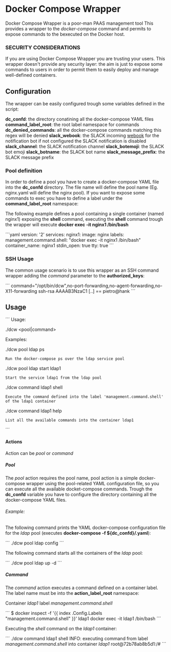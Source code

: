 # Docker Compose Wrapper

Docker Compose Wrapper is a poor-man PAAS management tool
This provides a wrapper to the *docker-compose* command and permits to expose commands to the bexecuted on the Docker host.

### SECURITY CONSIDERATIONS

If you are using Docker Compose Wrapper you are trusting your users. This wrapper doesn't provide any security layer: the aim is just to
expose some commands to users in order to permit them to easily deploy and manage well-defined containers.

## Configuration

The wrapper can be easily configured trough some variables defined in the script:

**dc_confd**: the directory conatining all the docker-compose YAML files
**command_label_root**: the root label namespace for commands
**dc_denied_commands**: all the docker-compose commands matching this regex will be denied
**slack_webook**: the SLACK incoming [webook](https://api.slack.com/incoming-webhooks) for the notification bot if not configured the SLACK notification is disabled
**slack_channel**: the SLACK notification channel
**slack_botemoji**: the SLACK bot emoji
**slack_botname**: the SLACK bot name
**slack_message_prefix**: the SLACK message prefix

### Pool definition

In order to define a pool you have to create a docker-compose YAML file into the **dc_confd** directory. The file name will define the pool name (Eg. nginx.yaml will define the nginx pool).
If you want to expose some commands to exec you have to define a label under the **command_label_root** namespace:

The following example defines a pool containing a single container (named nginx1) exposing the **shell** command, executing the **shell** command trough the wrapper will execute **docker exec -it nginx1 /bin/bash**

´´´yaml
version: '2'
services:
    nginx1:
        image: nginx
        labels:
            management.command.shell: "docker exec -it nginx1 /bin/bash"
        container_name: nginx1
        stdin_open: true
        tty: true
´´´

### SSH Usage

The common usage scenario is to use this wrapper as an SSH command wrapper adding the *command* parameter to the **authorized_keys**:

´´´
command="/opt/bin/dcw",no-port-forwarding,no-agent-forwarding,no-X11-forwarding ssh-rsa AAAAB3NzaC1 [..] == pietro@hank
 ´´´

## Usage

´´´
Usage:

./dcw <pool|command> <args>

Examples:

./dcw pool ldap ps

    Run the docker-compose ps over the ldap service pool

./dcw pool ldap start ldap1

    Start the service ldap1 from the ldap pool

./dcw command ldap1 shell

    Execute the command defined into the label 'management.command.shell' of the ldap1 container

./dcw command ldap1 help

    List all the available commands into the container ldap1
´´´

#### Actions

Action can be *pool* or *command*

##### Pool

The *pool* action requires the pool name, pool action is a simple docker-compose wrapper using the pool-related YAML configuration file, so you can execute all the available docket-compose commands. Trough the **dc_confd** variable you have to configure the directory containing all the docker-compose YAML files.

###### Example:

The following command prints the YAML docker-compose configuration file for the *ldap* pool (executes **docker-compose -f ${dc_confd}/<pool>.yaml**):

´´´
./dcw pool ldap config
´´´

The following command starts all the containers of the *ldap* pool:

´´´
./dcw pool ldap up -d
´´´

##### Command

The *command* action executes a command defined on a container label. The label name must be into the **action_label_root** namespace:

Container *ldap1* label *management.command.shell*

´´´
$ docker inspect -f '{{ index .Config.Labels "management.command.shell" }}' ldap1
docker exec -it ldap1 /bin/bash 
´´´

Executing the *shell* command on the *ldap1* container:

´´´
./dcw command ldap1 shell
INFO: executing command from label *management.command.shell* into container *ldap1*
root@72b78ab8b5d1:/# 
´´´
